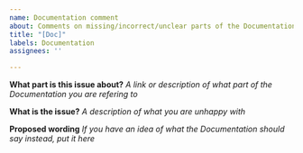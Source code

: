 ```yaml
---
name: Documentation comment
about: Comments on missing/incorrect/unclear parts of the Documentation
title: "[Doc]"
labels: Documentation
assignees: ''

---
```


**What part is this issue about?**
_A link or description of what part of the Documentation you are refering to_

**What is the issue?**
_A description of what you are unhappy with_

**Proposed wording**
_If you have an idea of what the Documentation should say instead, put it here_
